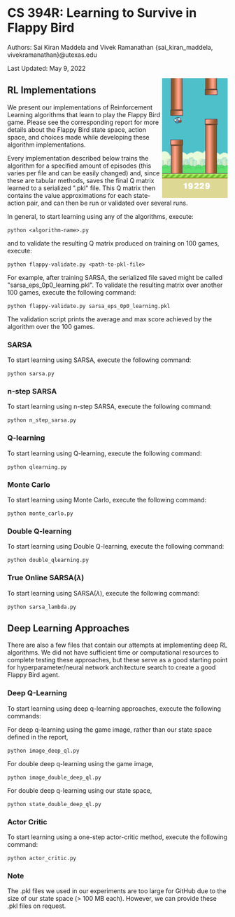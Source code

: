# CS 394R: Learning to Survive in Flappy Bird
Authors: Sai Kiran Maddela and Vivek Ramanathan
{sai_kiran_maddela, vivekramanathan}@utexas.edu

Last Updated: May 9, 2022

<img src="media/readme.png" alt="drawing" width="150" style="float: right;"/>

## RL Implementations

We present our implementations of Reinforcement Learning algorithms that learn to play the Flappy Bird game. Please see the corresponding report for more details about the Flappy Bird state space, action space, and choices made while developing these algorithm implementations.

Every implementation described below trains the algorithm for a specified amount of episodes (this varies per file and can be easily changed) and, since these are tabular methods, saves the final Q matrix learned to a serialized ".pkl" file. This Q matrix then contains the value approximations for each state-action pair, and can then be run or validated over several runs.

In general, to start learning using any of the algorithms, execute:

```
python <algorithm-name>.py
```
and to validate the resulting Q matrix produced on training on 100 games, execute:

```
python flappy-validate.py <path-to-pkl-file>
```

For example, after training SARSA, the serialized file saved might be called "sarsa_eps_0p0_learning.pkl". To validate the resulting matrix over another 100 games, execute the following command:

```
python flappy-validate.py sarsa_eps_0p0_learning.pkl
```

The validation script prints the average and max score achieved by the algorithm over the 100 games.

### SARSA

To start learning using SARSA, execute the following command:

```
python sarsa.py
```

### n-step SARSA

To start learning using n-step SARSA, execute the following command:

```
python n_step_sarsa.py
```

### Q-learning

To start learning using Q-learning, execute the following command:

```
python qlearning.py
```

### Monte Carlo

To start learning using Monte Carlo, execute the following command:

```
python monte_carlo.py
```

### Double Q-learning

To start learning using Double Q-learning, execute the following command:

```
python double_qlearning.py
```

### True Online SARSA($\lambda$)

To start learning using SARSA($\lambda$), execute the following command:

```
python sarsa_lambda.py
```

## Deep Learning Approaches

There are also a few files that contain our attempts at implementing deep RL algorithms. We did not have sufficient time or computational resources to complete testing these approaches, but these serve as a good starting point for hyperparameter/neural network architecture search to create a good Flappy Bird agent.

### Deep Q-Learning

To start learning using deep q-learning approaches, execute the following commands:

For deep q-learning using the game image, rather than our state space defined in the report,
```
python image_deep_ql.py
```

For double deep q-learning using the game image,
```
python image_double_deep_ql.py
```

For double deep q-learning using our state space,
```
python state_double_deep_ql.py
```

### Actor Critic

To start learning using a one-step actor-critic method, execute the following command:

```
python actor_critic.py
```

### Note

The .pkl files we used in our experiments are too large for GitHub due to the size of our state space (> 100 MB each). However, we can provide these .pkl files on request. 
